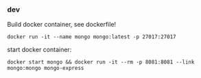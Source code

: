 ### dev

Build docker container, see dockerfile!
```
docker run -it --name mongo mongo:latest -p 27017:27017 
```

start docker container:
```
docker start mongo && docker run -it --rm -p 8081:8081 --link mongo:mongo mongo-express
```
